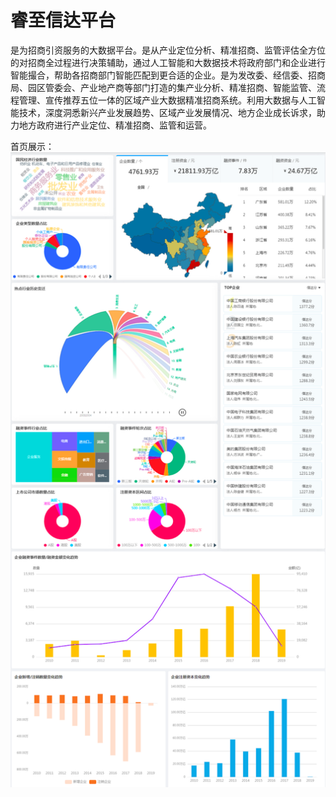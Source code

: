 # 睿至信达平台

是为招商引资服务的大数据平台。是从产业定位分析、精准招商、监管评估全方位的对招商全过程进行决策辅助，通过人工智能和大数据技术将政府部门和企业进行智能撮合，帮助各招商部门智能匹配到更合适的企业。是为发改委、经信委、招商局、园区管委会、产业地产商等部门打造的集产业分析、精准招商、智能监管、流程管理、宣传推荐五位一体的区域产业大数据精准招商系统。利用大数据与人工智能技术，深度洞悉新兴产业发展趋势、区域产业发展情况、地方企业成长诉求，助力地方政府进行产业定位、精准招商、监管和运营。



首页展示：![](/assets/shouye.png)

